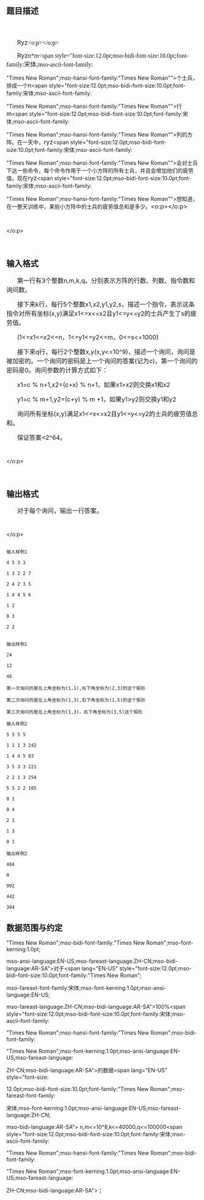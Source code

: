 ## 题目描述

<p class="MsoNormal" align="center" style="text-align:center"><font face="宋体" size="5"><br></font></p>
<p class="MsoNormal" style="text-indent:21.0pt"><span lang="EN-US" style="font-size:12.0pt;mso-bidi-font-size:10.0pt">Ryz</span><span style="font-size:12.0pt;mso-bidi-font-size:10.0pt;font-family:宋体;mso-ascii-font-family:

"Times New Roman";mso-hansi-font-family:"Times New Roman"">正在着手于训练一批精锐士兵。</span><span lang="EN-US" style="font-size:12.0pt;mso-bidi-font-size:10.0pt"><o:p></o:p></span></p>
<p class="MsoNormal" style="text-indent:21.0pt"><span lang="EN-US" style="font-size:12.0pt;mso-bidi-font-size:10.0pt">Ryz</span><span style="font-size:12.0pt;mso-bidi-font-size:10.0pt;font-family:宋体;mso-ascii-font-family:

"Times New Roman";mso-hansi-font-family:"Times New Roman"">手下有</span><span lang="EN-US" style="font-size:12.0pt;mso-bidi-font-size:10.0pt">n*m</span><span style="font-size:12.0pt;mso-bidi-font-size:10.0pt;font-family:宋体;mso-ascii-font-family:

"Times New Roman";mso-hansi-font-family:"Times New Roman"">个士兵，排成一个</span><span lang="EN-US" style="font-size:12.0pt;mso-bidi-font-size:10.0pt">n</span><span style="font-size:12.0pt;mso-bidi-font-size:10.0pt;font-family:宋体;mso-ascii-font-family:

"Times New Roman";mso-hansi-font-family:"Times New Roman"">行</span><span lang="EN-US" style="font-size:12.0pt;mso-bidi-font-size:10.0pt">m</span><span style="font-size:12.0pt;mso-bidi-font-size:10.0pt;font-family:宋体;mso-ascii-font-family:

"Times New Roman";mso-hansi-font-family:"Times New Roman"">列的方阵。在一天中，</span><span lang="EN-US" style="font-size:12.0pt;mso-bidi-font-size:10.0pt">ryz</span><span style="font-size:12.0pt;mso-bidi-font-size:10.0pt;font-family:宋体;mso-ascii-font-family:

"Times New Roman";mso-hansi-font-family:"Times New Roman"">会对士兵下达一些命令，每个命令作用于一个小方阵的所有士兵，并且会增加他们的疲劳值。现在</span><span lang="EN-US" style="font-size:12.0pt;mso-bidi-font-size:10.0pt">ryz</span><span style="font-size:12.0pt;mso-bidi-font-size:10.0pt;font-family:宋体;mso-ascii-font-family:

"Times New Roman";mso-hansi-font-family:"Times New Roman"">想知道，在一整天训练中，某些小方阵中的士兵的疲劳值总和是多少。</span><span lang="EN-US" style="font-size:12.0pt;mso-bidi-font-size:10.0pt"><o:p></o:p></span></p>
<p class="MsoNormal"><span lang="EN-US" style="font-size:12.0pt;mso-bidi-font-size:

10.0pt"><o:p>
    
  </o:p></span></p>
<p class="MsoNormal"><font face="宋体" size="3"><br></font></p>
<p></p>

## 输入格式

<p></p>
<div></div>
<div>
 <p class="MsoNormal" style="text-indent: 21pt; "><span style="font-size: 12pt; font-family: 宋体; ">第一行有</span><span lang="EN-US" style="font-size: 12pt; ">3</span><span style="font-size: 12pt; font-family: 宋体; ">个整数</span><span lang="EN-US" style="font-size: 12pt; ">n,m,k,q</span><span style="font-size: 12pt; font-family: 宋体; ">。分别表示方阵的行数、列数、指令数和询问数。</span><span lang="EN-US" style="font-size: 12pt; "><o:p></o:p></span></p>
 <p class="MsoNormal" style="text-indent: 21pt; "><span style="font-size: 12pt; font-family: 宋体; ">接下来</span><span lang="EN-US" style="font-size: 12pt; ">k</span><span style="font-size: 12pt; font-family: 宋体; ">行，每行</span><span lang="EN-US" style="font-size: 12pt; ">5</span><span style="font-size: 12pt; font-family: 宋体; ">个整数</span><span lang="EN-US" style="font-size: 12pt; ">x1,x2,y1,y2,s</span><span style="font-size: 12pt; font-family: 宋体; ">，描述一个指令，表示这条指令对所有坐标</span><span lang="EN-US" style="font-size: 12pt; ">(x,y)</span><span style="font-size: 12pt; font-family: 宋体; ">满足</span><span lang="EN-US" style="font-size: 12pt; ">x1<=x<=x2</span><span style="font-size: 12pt; font-family: 宋体; ">且</span><span lang="EN-US" style="font-size: 12pt; ">y1<=y<=y2</span><span style="font-size: 12pt; font-family: 宋体; ">的士兵产生了</span><span lang="EN-US" style="font-size: 12pt; ">s</span><span style="font-size: 12pt; font-family: 宋体; ">的疲劳值。</span><span lang="EN-US" style="font-size: 12pt; "><o:p></o:p></span></p>
 <p class="MsoNormal" style="text-indent: 21pt; "><span lang="EN-US" style="font-size: 12pt; ">(1<=x1<=x2<=n</span><span style="font-size: 12pt; font-family: 宋体; ">，</span><span lang="EN-US" style="font-size: 12pt; ">1<=y1<=y2<=m</span><span style="font-size: 12pt; font-family: 宋体; ">，</span><span lang="EN-US" style="font-size: 12pt; ">0<=s<=1000)<o:p></o:p></span></p>
 <p class="MsoNormal" style="text-indent: 21pt; "><span style="font-size: 12pt; font-family: 宋体; ">接下来</span><span lang="EN-US" style="font-size: 12pt; ">q</span><span style="font-size: 12pt; font-family: 宋体; ">行，每行</span><span lang="EN-US" style="font-size: 12pt; ">2</span><span style="font-size: 12pt; font-family: 宋体; ">个整数</span><span lang="EN-US" style="font-size: 12pt; ">x,y(x,y<=10^9)</span><span style="font-size: 12pt; font-family: 宋体; ">，描述一个询问，询问是被加密的。一个询问的密码是上一个询问的答案</span><span lang="EN-US" style="font-size: 12pt; ">(</span><span style="font-size: 12pt; font-family: 宋体; ">记为</span><span lang="EN-US" style="font-size: 12pt; ">c)</span><span style="font-size: 12pt; font-family: 宋体; ">，第一个询问的密码是</span><span lang="EN-US" style="font-size: 12pt; ">0</span><span style="font-size: 12pt; font-family: 宋体; ">。询问参数的计算方式如下：</span><span lang="EN-US" style="font-size: 12pt; "><o:p></o:p></span></p>
 <p class="MsoNormal" style="text-indent: 21pt; "><span lang="EN-US" style="font-size: 12pt; ">x1=c % n+1,x2=(c+x) % n+1</span><span style="font-size: 12pt; font-family: 宋体; ">，如果</span><span lang="EN-US" style="font-size: 12pt; ">x1>x2</span><span style="font-size: 12pt; font-family: 宋体; ">则交换</span><span lang="EN-US" style="font-size: 12pt; ">x1</span><span style="font-size: 12pt; font-family: 宋体; ">和</span><span lang="EN-US" style="font-size: 12pt; ">x2<o:p></o:p></span></p>
 <p class="MsoNormal" style="text-indent: 21pt; "><span lang="EN-US" style="font-size: 12pt; ">y1=c % m+1,y2=(c+y) % m +1</span><span style="font-size: 12pt; font-family: 宋体; ">，如果</span><span lang="EN-US" style="font-size: 12pt; ">y1>y2</span><span style="font-size: 12pt; font-family: 宋体; ">则交换</span><span lang="EN-US" style="font-size: 12pt; ">y1</span><span style="font-size: 12pt; font-family: 宋体; ">和</span><span lang="EN-US" style="font-size: 12pt; ">y2<o:p></o:p></span></p>
 <p class="MsoNormal" style="text-indent: 21pt; "><span style="font-size: 12pt; font-family: 宋体; ">询问所有坐标</span><span lang="EN-US" style="font-size: 12pt; ">(x,y)</span><span style="font-size: 12pt; font-family: 宋体; ">满足</span><span lang="EN-US" style="font-size: 12pt; ">x1<=x<=x2</span><span style="font-size: 12pt; font-family: 宋体; ">且</span><span lang="EN-US" style="font-size: 12pt; ">y1<=y<=y2</span><span style="font-size: 12pt; font-family: 宋体; ">的士兵的疲劳值总和。</span><span lang="EN-US" style="font-size: 12pt; "><o:p></o:p></span></p>
 <p class="MsoNormal" style="text-indent: 21pt; "><span style="font-size: 12pt; font-family: 宋体; ">保证答案</span><span lang="EN-US" style="font-size: 12pt; "><2^64</span><span style="font-size: 12pt; font-family: 宋体; ">。</span><span lang="EN-US" style="font-size: 12pt; "><o:p></o:p></span></p>
 <p class="MsoNormal"><span lang="EN-US" style="font-size: 12pt; "><o:p>
     
   </o:p></span></p>
 <p class="MsoNormal"><font face="宋体" size="3"><br></font></p>
 <p class="MsoNormal"></p>
</div>

## 输出格式

<p></p>
<div></div>
<div>
 <p class="MsoNormal" style="text-indent: 21pt; "><span style="font-size: 12pt; font-family: 宋体; ">对于每个询问，输出一行答案。</span><span lang="EN-US" style="font-size: 12pt; "><o:p></o:p></span></p>
 <p class="MsoNormal"><span lang="EN-US" style="font-size: 12pt; "><o:p>
     
   </o:p></span></p>
 <p class="MsoNormal"></p>
</div>

```input1
输入样例1
4 5 3 3
1 3 2 2 7
2 4 2 3 5
1 4 4 5 6
1 2
0 3
2 2
```
```output1
输出样例1
24
12
46
第一次询问的是左上角坐标为(1,1),右下角坐标为(2,3)的这个矩形
第二次询问的是左上角坐标为(1,3),右下角坐标为(1,5)的这个矩形
第三次询问的是左上角坐标为(1,3)，右下角坐标为(3,5)这个矩形
输入样例2
5 5 5 5
1 1 1 3 242
1 4 4 5 83
3 5 3 3 221
2 2 1 3 254
5 5 2 2 105
0 1
0 4
2 1
1 3
0 1
输出样例2
484
0
992
442
304
```
## 数据范围与约定

<p><span style="font-size:12.0pt;mso-bidi-font-size:10.0pt;<br />

font-family:宋体;mso-ascii-font-family:"Times New Roman";mso-hansi-font-family:<br />

"Times New Roman";mso-bidi-font-family:"Times New Roman";mso-font-kerning:1.0pt;<br />

mso-ansi-language:EN-US;mso-fareast-language:ZH-CN;mso-bidi-language:AR-SA">对于</span><span lang="EN-US" style="font-size:12.0pt;mso-bidi-font-size:10.0pt;font-family:"Times New Roman";<br />

mso-fareast-font-family:宋体;mso-font-kerning:1.0pt;mso-ansi-language:EN-US;<br />

mso-fareast-language:ZH-CN;mso-bidi-language:AR-SA">100%</span><span style="font-size:12.0pt;mso-bidi-font-size:10.0pt;font-family:宋体;mso-ascii-font-family:<br />

"Times New Roman";mso-hansi-font-family:"Times New Roman";mso-bidi-font-family:<br />

"Times New Roman";mso-font-kerning:1.0pt;mso-ansi-language:EN-US;mso-fareast-language:<br />

ZH-CN;mso-bidi-language:AR-SA">的数据</span><span lang="EN-US" style="font-size:<br />

12.0pt;mso-bidi-font-size:10.0pt;font-family:"Times New Roman";mso-fareast-font-family:<br />

宋体;mso-font-kerning:1.0pt;mso-ansi-language:EN-US;mso-fareast-language:ZH-CN;<br />

mso-bidi-language:AR-SA"> n,m<=10^8,k<=40000,q<=100000</span><span style="font-size:12.0pt;mso-bidi-font-size:10.0pt;font-family:宋体;mso-ascii-font-family:<br />

"Times New Roman";mso-hansi-font-family:"Times New Roman";mso-bidi-font-family:<br />

"Times New Roman";mso-font-kerning:1.0pt;mso-ansi-language:EN-US;mso-fareast-language:<br />

ZH-CN;mso-bidi-language:AR-SA">；</span></p>
<br>
<p></p>

